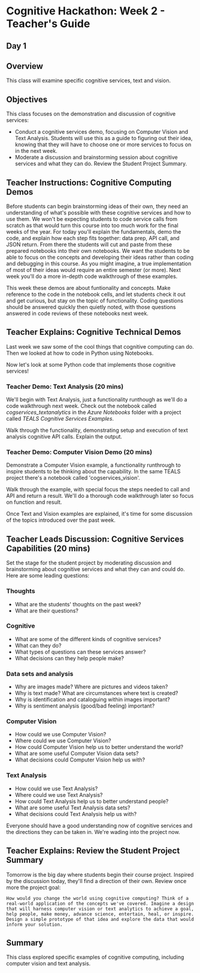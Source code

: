 # Cognitive Hackathon: Week 2 - Teacher's Guide
## Day 1

## Overview
This class will examine specific cognitive services, text and vision. 

## Objectives
This class focuses on the demonstration and discussion of cognitive services:
* Conduct a cognitive services demo, focusing on Computer Vision and Text Analysis. Students will use this as a guide to figuring out their idea, knowing that they will have to choose one or more services to focus on in the next week. 
* Moderate a discussion and brainstorming session about cognitive services and what they can do. Review the Student Project Summary.

## Teacher Instructions: Cognitive Computing Demos
Before students can begin brainstorming ideas of their own, they need an understanding of what's possible with these cognitive services and how to use them. We won't be expecting students to code service calls from scratch as that would turn this course into too much work for the final weeks of the year. For today you'll explain the fundamentals, demo the code, and explain how each step fits together: data prep, API call, and JSON return. From there the students will cut and paste from these prepared notebooks into their own notebooks. We want the students to be able to focus on the concepts and developing their ideas rather than coding and debugging in this course. As you might imagine, a true implementation of most of their ideas would require an entire semester (or more). Next week you'll do a more in-depth code walkthrough of these examples.

This week these demos are about funtionality and concepts. Make reference to the code in the notebook cells, and let students check it out and get curious, but stay on the topic of functionality. Coding questions should be answered quickly then quietly noted, with those questions answered in code reviews of these notebooks next week.

## Teacher Explains: Cognitive Technical Demos
Last week we saw some of the cool things that cognitive computing can do. Then we looked at how to code in Python using Notebooks.

Now let's look at some Python code that implements those cognitive services!

### Teacher Demo: Text Analysis (20 mins)
We'll begin with Text Analysis, just a functionality runthough as we'll do a code walkthrough next week. Check out the notebook called *cogservices_textanalytics* in the *Azure Notebooks* folder with a project called *TEALS Cognitive Services Examples*. 

Walk through the functionality, demonstrating setup and execution of text analysis cognitive API calls. Explain the output. 

### Teacher Demo: Computer Vision Demo (20 mins)
Demonstrate a Computer Vision example, a functionality runthrough to inspire students to be thinking about the capability. In the same TEALS project there's a notebook called 'cogservices_vision'. 
 
 Walk through the example, with special focus the steps needed to call and API and return a result. We'll do a thorough code walkthrough later so focus on function and result.

Once Text and Vision examples are explained, it's time for some discussion of the topics introduced over the past week.

## Teacher Leads Discussion: Cognitive Services Capabilities (20 mins)
Set the stage for the student project by moderating discussion and brainstorming about cognitive services and what they can and could do. Here are some leading questions:

### Thoughts
* What are the students' thoughts on the past week?
* What are their questions?

### Cognitive
* What are some of the different kinds of cognitive services?
* What can they do?
* What types of questions can these services answer?
* What decisions can they help people make?

### Data sets and analysis
* Why are images made? Where are pictures and videos taken?
* Why is text made? What are circumstances where text is created?
* Why is identification and cataloguing within images important?
* Why is sentiment analysis (good/bad feeling) important?

### Computer Vision
* How could we use Computer Vision?
* Where could we use Computer Vision?
* How could Computer Vision help us to better understand the world?
* What are some useful Computer Vision data sets?
* What decisions could Computer Vision help us with?

### Text Analysis
* How could we use Text Analysis?
* Where could we use Text Analysis?
* How could Text Analysis help us to better understand people? 
* What are some useful Text Analysis data sets?
* What decisions could Text Analysis help us with?

Everyone should have a good understanding now of cognitive services and the directions they can be taken in. We're wading into the project now.

## Teacher Explains: Review the Student Project Summary 
Tomorrow is the big day where students begin their course project. Inspired by the discussion today, they'll find a direction of their own. Review once more the project goal:

    How would you change the world using cognitive computing? Think of a real-world application of the concepts we've covered. Imagine a design that will harness computer vision or text analytics to achieve a goal, help people, make money, advance science, entertain, heal, or inspire. Design a simple prototype of that idea and explore the data that would inform your solution.

## Summary
This class explored specific examples of cognitive computing, including computer vision and text analysis.
